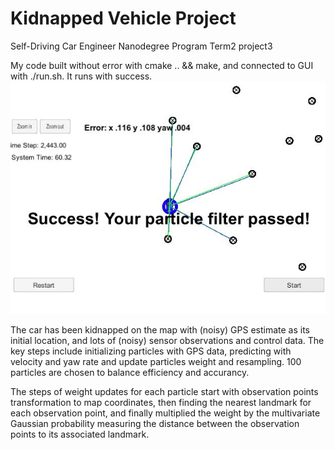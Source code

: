 # Kidnapped Vehicle Project 
Self-Driving Car Engineer Nanodegree Program Term2 project3

My code built without error with cmake .. && make, and connected to GUI with ./run.sh. It runs with success. 
![Success snapshot](./kidnapped.JPG)

The car has been kidnapped on the map with (noisy) GPS estimate as its initial location, and lots of (noisy) sensor observations and control data. The key steps include initializing particles with GPS data, predicting with velocity and yaw rate and update particles weight and resampling. 100 particles are chosen to balance efficiency and accurancy.

The steps of weight updates for each particle start with observation points transformation to map coordinates, then finding the nearest landmark for each observation point, and finally multiplied the weight by the multivariate Gaussian probability measuring the distance between the observation points to its associated landmark. 
